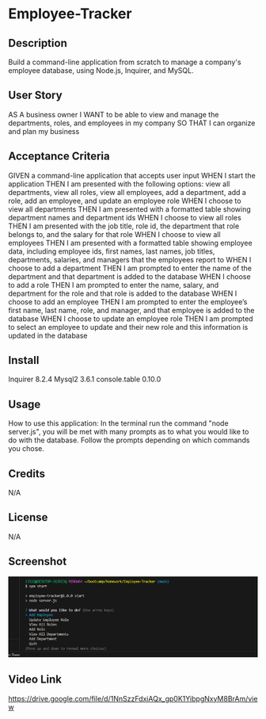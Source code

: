 # Employee-Tracker

## Description 
Build a command-line application from scratch to manage a company's employee database, using Node.js, Inquirer, and MySQL.


## User Story

AS A business owner
I WANT to be able to view and manage the departments, roles, and employees in my company
SO THAT I can organize and plan my business

## Acceptance Criteria 

GIVEN a command-line application that accepts user input
WHEN I start the application
THEN I am presented with the following options: view all departments, view all roles, view all employees, add a department, add a role, add an employee, and update an employee role
WHEN I choose to view all departments
THEN I am presented with a formatted table showing department names and department ids
WHEN I choose to view all roles
THEN I am presented with the job title, role id, the department that role belongs to, and the salary for that role
WHEN I choose to view all employees
THEN I am presented with a formatted table showing employee data, including employee ids, first names, last names, job titles, departments, salaries, and managers that the employees report to
WHEN I choose to add a department
THEN I am prompted to enter the name of the department and that department is added to the database
WHEN I choose to add a role
THEN I am prompted to enter the name, salary, and department for the role and that role is added to the database
WHEN I choose to add an employee
THEN I am prompted to enter the employee’s first name, last name, role, and manager, and that employee is added to the database
WHEN I choose to update an employee role
THEN I am prompted to select an employee to update and their new role and this information is updated in the database

## Install
Inquirer 8.2.4
Mysql2 3.6.1
console.table 0.10.0

## Usage

How to use this application: In the terminal run the command "node server.js", you will be met with many prompts as to what you would like to do with the database. Follow the prompts depending on which commands you chose.

## Credits
N/A

## License
N/A
## Screenshot
![SS](image.png)

## Video Link
https://drive.google.com/file/d/1NnSzzFdxiAQx_gp0K1YibpgNxyM8BrAm/view





